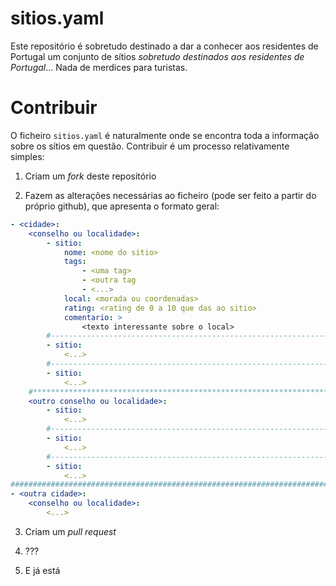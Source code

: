 # sitios.yaml

Este repositório é sobretudo destinado a dar a conhecer aos residentes de
Portugal um conjunto de sítios *sobretudo destinados aos residentes de Portugal*...
Nada de merdices para turistas.

# Contribuir

O ficheiro `sitios.yaml` é naturalmente onde se encontra toda a informação
sobre os sítios em questão. Contribuir é um processo relativamente simples:

1. Criam um *fork* deste repositório

2. Fazem as alterações necessárias ao ficheiro (pode ser feito a partir
   do próprio github), que apresenta o formato geral:

```yaml
- <cidade>:
    <conselho ou localidade>:
        - sitio:
            nome: <nome do sitio>
            tags:
                - <uma tag>
                - <outra tag
                - <...>
            local: <morada ou coordenadas>
            rating: <rating de 0 a 10 que das ao sitio>
            comentario: >
                <texto interessante sobre o local>
        #-----------------------------------------------------------------------
        - sitio:
            <...>
        #-----------------------------------------------------------------------
        - sitio:
            <...>
    #***************************************************************************
    <outro conselho ou localidade>:
        - sitio:
            <...>
        #-----------------------------------------------------------------------
        - sitio:
            <...>
        #-----------------------------------------------------------------------
        - sitio:
            <...>
################################################################################
- <outra cidade>:
    <conselho ou localidade>:
        <...>
```

3. Criam um *pull request*

4. ???

5. E já está

